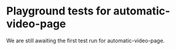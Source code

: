 # Playground tests for automatic-video-page
We are still awaiting the first test run for automatic-video-page.
